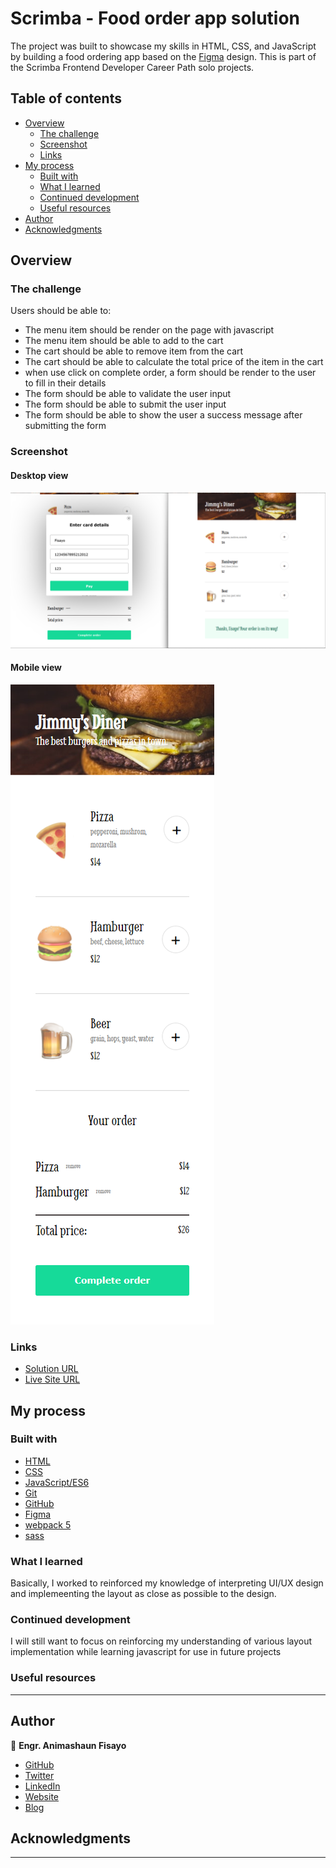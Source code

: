 # Scrimba - Food order app solution

The project was built to showcase my skills in HTML, CSS, and JavaScript by building a food ordering app based on the [Figma](https://www.figma.com/file/mJyp4LkSPFc3DUtoHBehHf/Mobile-Restaurant-Menu-(Copy)) design. This is part of the Scrimba Frontend Developer Career Path solo projects.

## Table of contents

- [Overview](#overview)
  - [The challenge](#the-challenge)
  - [Screenshot](#screenshot)
  - [Links](#links)
- [My process](#my-process)
  - [Built with](#built-with)
  - [What I learned](#what-i-learned)
  - [Continued development](#continued-development)
  - [Useful resources](#useful-resources)
- [Author](#author)
- [Acknowledgments](#acknowledgments)


## Overview

### The challenge

Users should be able to:

- The menu item should be render on the page  with javascript
- The menu item should be able to add to the cart
- The cart should be able to remove item from the cart
- The cart should be able to calculate the total price of the item in the cart
- when use click on complete order, a form should be render to the user to fill in their details
- The form should be able to validate the user input
- The form should be able to submit the user input
- The form should be able to show the user a success message after submitting the form


### Screenshot

#### Desktop view

![Desktop view](screenshots/desktop.png)

#### Mobile view

![Mobile view](screenshots/mobile.png)

### Links

- [Solution URL](https://github.com/fmanimashaun/foodApp)
- [Live Site URL](https://fmanimashaun.github.io/foodApp/)

## My process

### Built with

- [HTML](https://developer.mozilla.org/en-US/docs/Web/HTML)
- [CSS](https://developer.mozilla.org/en-US/docs/Web/CSS)
- [JavaScript/ES6](https://262.ecma-international.org/6.0/)
- [Git](https://git-scm.com/)
- [GitHub](https://github.com)
- [Figma](https://www.figma.com/)
- [webpack 5](https://webpack.js.org/)
- [sass](https://sass-lang.com/)

### What I learned

Basically, I worked to reinforced my knowledge of interpreting UI/UX design and implemeenting the  layout as close as possible to the design.

### Continued development

I will still want to focus on reinforcing my understanding of various layout implementation while learning javascript for use in future projects

### Useful resources

------

## Author

👤 **Engr. Animashaun Fisayo**

- [GitHub](https://github.com/fmanimashaun)
- [Twitter](https://twitter.com/fmanimashaun)
- [LinkedIn](https://www.linkedin.com/in/fmanimashaun/)
- [Website](https://fmanimashaun.com)
- [Blog](https://blog.fmanimashaun.com)

## Acknowledgments

------

